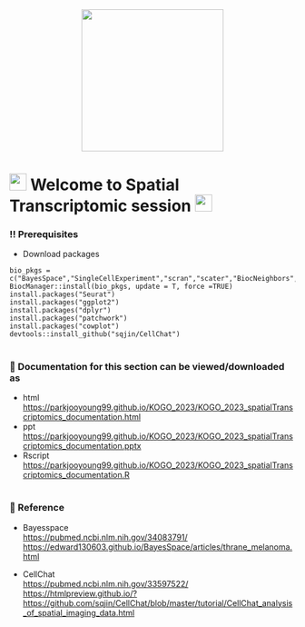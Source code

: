 <div id="header" align="center">
  <img src="https://media.giphy.com/media/VekcnHOwOI5So/giphy.gif" width="250"/>
</div>

<h1>
  <img src="https://media.giphy.com/media/hvRJCLFzcasrR4ia7z/giphy.gif" width="30px"/>
   Welcome to Spatial Transcriptomic session 
  <img src="https://media.giphy.com/media/hvRJCLFzcasrR4ia7z/giphy.gif" width="30px"/>
</h1>


### :bangbang: Prerequisites 

* Download packages
```
bio_pkgs = c("BayesSpace","SingleCellExperiment","scran","scater","BiocNeighbors","ComplexHeatmap")
BiocManager::install(bio_pkgs, update = T, force =TRUE)
install.packages("Seurat")
install.packages("ggplot2")
install.packages("dplyr")
install.packages("patchwork")
install.packages("cowplot")
devtools::install_github("sqjin/CellChat")
```

<h1>
  
</h1>


### :orange_book: Documentation for this section can be viewed/downloaded as
* html  
  https://parkjooyoung99.github.io/KOGO_2023/KOGO_2023_spatialTranscriptomics_documentation.html
* ppt  
  https://parkjooyoung99.github.io/KOGO_2023/KOGO_2023_spatialTranscriptomics_documentation.pptx
* Rscript  
  https://parkjooyoung99.github.io/KOGO_2023/KOGO_2023_spatialTranscriptomics_documentation.R
  
<h1>
  
</h1>
  
### :green_book: Reference   
 * Bayesspace  
  https://pubmed.ncbi.nlm.nih.gov/34083791/  
  https://edward130603.github.io/BayesSpace/articles/thrane_melanoma.html
 
 * CellChat  
  https://pubmed.ncbi.nlm.nih.gov/33597522/  
  https://htmlpreview.github.io/?https://github.com/sqjin/CellChat/blob/master/tutorial/CellChat_analysis_of_spatial_imaging_data.html

